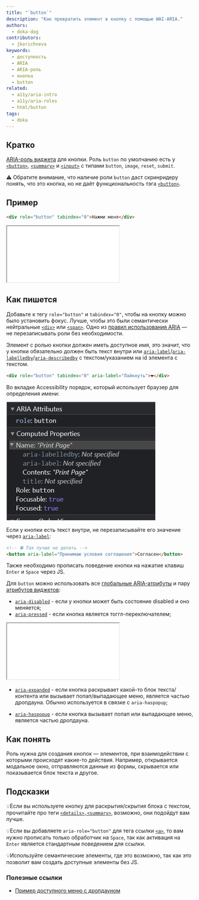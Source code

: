 ```yaml
---
title: "`button`"
description: "Как превратить элемент в кнопку с помощью WAI-ARIA."
authors:
  - doka-dog
contributors:
  - jkorichneva
keywords:
  - доступность
  - ARIA
  - ARIA-роль
  - кнопка
  - button
related:
  - a11y/aria-intro
  - a11y/aria-roles
  - html/button
tags:
  - doka
---
```


## Кратко

[ARIA-роль виджета](/a11y/aria-roles/#roli-vidzhetov) для кнопки. Роль `button` по умолчанию есть у [`<button>`](/html/button/), [`<summary>`](/html/details/) и [`<input>`](/html/input/) c типами `button`, `image`, `reset`, `submit`.

<aside>

⚠️ Обратите внимание, что наличие роли `button` даст скринридеру понять, что это кнопка, но не даёт функциональность тэга [`<button>`](/html/button/).

</aside>

## Пример

```html
<div role="button" tabindex="0">Нажми меня</div>
```
<iframe title="Несемантическая кнопка с обработчиками клавиш" src="demos/button-with-interaction/" height="150"></iframe>

## Как пишется

Добавьте к тегу `role="button"` и `tabindex="0"`, чтобы на кнопку можно было установить фокус. Лучше, чтобы это были семантически нейтральные [`<div>`](/html/div/) или [`<span>`](/html/span/). Одно из [правил использования ARIA](/a11y/aria-intro/#pravila-ispolzovaniya) — не перезаписывать роли без необходимости.

Элемент с ролью кнопки должен иметь доступное имя, это значит, что у кнопки обязательно должен быть текст внутри или [`aria-label`](/a11y/aria-label)/[`aria-labelledby`](/a11y/aria-labelledby)/[`aria-describedby`](/a11y/aria-describedby) с текстом/указанием на id элемента с текстом.
```html
<div role="button" tabindex="0" aria-label="Лайкнуть">❤️</div>
```
Во вкладке Accessibility порядок, который использует браузер для определения имени:

![Скриншот Accessibility tree браузера для определения доступного имени кнопки](./images/computed-name.png)

Если у кнопки есть текст внутри, не перезаписывайте его значение через [`aria-label`](/a11y/aria-label):
```html
<!-- ⛔ Так лучше не делать -->
<button aria-label="Принимаю условия соглашения">Согласен</button>
```
Также необходимо прописать поведение кнопки на нажатие клавиш `Enter` и `Space` через JS.

Для `button` можно использовать все [глобальные ARIA-атрибуты](/a11y/aria-attrs/#globalnye-atributy) и пару [атрибутов виджетов](/a11y/aria-attrs/#atributy-vidzhetov):
- [`aria-disabled`](/a11y/aria-disabled) - если у кнопки может быть состояние disabled и оно меняется;
- [`aria-pressed`](/a11y/aria-pressed/) - если кнопка является тоггл-переключателем;
<iframe title="Кнопка-переключатель" src="demos/button-toggle/" height="150"></iframe>

- [`aria-expanded`](/a11y/aria-expanded) - если кнопка раскрывает какой-то блок текста/контента или вызывает попап/выпадающее меню, является частью дропдауна. Обычно используется в связке с `aria-haspopup`;

- [`aria-haspopup`](/a11y/aria-haspopup) - если кнопка вызывает попап или выпадающее меню, является частью дропдауна.

## Как понять

Роль нужна для создания кнопок — элементов, при взаимодействии с которыми происходят какие-то действия. Например, открывается модальное окно, отправляются данные из формы, скрывается или показывается блок текста и другое.

## Подсказки

💡Если вы используете кнопку для раскрытия/скрытия блока с текстом, прочитайте про теги [`<details>,<summary>`](/html/details/), возможно, они подойдут вам лучше.

💡Если вы добавляете `aria-role="button"` для тега ссылки [`<a>`](/html/a/), то вам нужно прописать только обработчик на `Space`, так как активация на `Enter` является стандартным поведением для ссылки.

💡Используйте семантические элементы, где это возможно, так как это позволит вам создать доступные элементы без JS.

### Полезные ссылки
- [Пример доступного меню с дропдауном](https://www.w3.org/WAI/ARIA/apg/patterns/menu-button/examples/menu-button-actions-active-descendant/)


